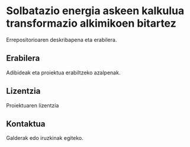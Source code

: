 
# Solbatazio energia askeen kalkulua transformazio alkimikoen bitartez

Errepositorioaren deskribapena eta erabilera.

## Erabilera

Adibideak eta proiektua erabiltzeko azalpenak.


## Lizentzia

Proiektuaren lizentzia

## Kontaktua

Galderak edo iruzkinak egiteko.

